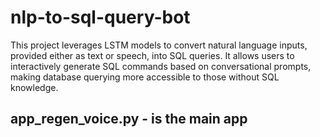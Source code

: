 # nlp-to-sql-query-bot
This project leverages LSTM models to convert natural language inputs, provided either as text or speech, into SQL queries. It allows users to interactively generate SQL commands based on conversational prompts, making database querying more accessible to those without SQL knowledge.


## app_regen_voice.py - is the main app
